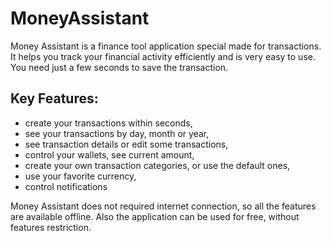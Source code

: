# MoneyAssistant

Money Assistant is a finance tool application special made for transactions. It helps you track your financial activity efficiently and is very easy to use. You need just a few seconds to save the transaction. 

## Key Features:
- create your transactions within seconds,
- see your transactions by day, month or year,
- see transaction details or edit some transactions,
- control your wallets, see current amount,
- create your own transaction categories, or use the default ones,
- use your favorite currency,
- control notifications

Money Assistant does not required internet connection, so all the features are available offline. Also the application can be used for free, without features restriction.
